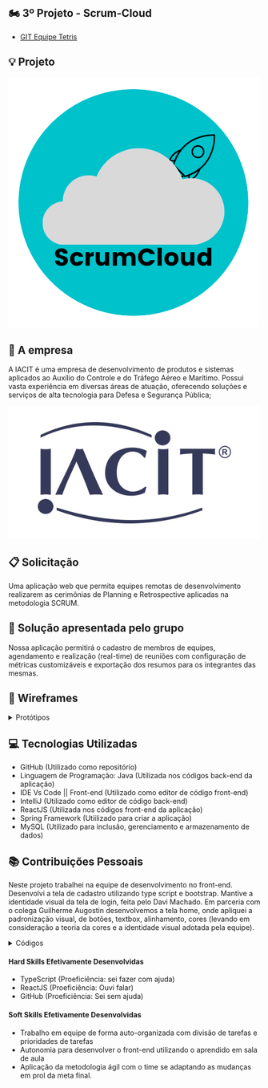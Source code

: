 ## 🏍️ 3º Projeto - Scrum-Cloud
* [GIT Equipe Tetris](https://github.com/equipe-tetris/scrum-cloud-frontend) 

## :bulb: Projeto 
![logo_projeto](https://github.com/alexiakarine/Bertoti/blob/main/Metodologia/Icons/logo-scrumcloud.png)


## :briefcase: A empresa
A IACIT é uma empresa de desenvolvimento de produtos e sistemas aplicados ao Auxílio do Controle e do Tráfego Aéreo e Marítimo.
Possui vasta experiência em diversas áreas de atuação, oferecendo soluções e serviços de alta tecnologia para Defesa e Segurança Pública;

![logo_iacit](https://github.com/alexiakarine/Bertoti/blob/main/Metodologia/Icons/logo-iacit.png)

## :clipboard: Solicitação 
Uma aplicação web que permita equipes remotas de desenvolvimento realizarem as cerimônias de Planning e Retrospective aplicadas na metodologia SCRUM.

## :pushpin: Solução apresentada pelo grupo
Nossa aplicação permitirá o cadastro de membros de equipes, agendamento e realização (real-time) de reuniões com configuração de métricas customizáveis e exportação dos resumos para os integrantes das mesmas.

## :art: Wireframes
<details>
<summary>Protótipos</summary>

Tela de login <br>
![tela_login](https://github.com/alexiakarine/Bertoti/blob/main/Metodologia/Icons/tela-login.png)

Tela de cadastro de usuário <br>
![tela_cadastro_user](https://github.com/alexiakarine/Bertoti/blob/main/Metodologia/Icons/tela-cadastro-usuario.png)

Tela de cadastro do Scrum Master <br>
![tela_cadastro_sm](https://github.com/alexiakarine/Bertoti/blob/main/Metodologia/Icons/tela-cadastro-sm.jpeg)

Tela de cadastro do time dev <br>
![tela_cadastro_dev](https://github.com/alexiakarine/Bertoti/blob/main/Metodologia/Icons/tela-cadastro-time-sm.png)

Tela inicial<br>
![tela_inicial](https://github.com/alexiakarine/Bertoti/blob/main/Metodologia/Icons/tela-inicial-sm.png)

Sala poker dos desenvolvedores <br>
![tela_login](https://github.com/alexiakarine/Bertoti/blob/main/Metodologia/Icons/tela-sala-planning-poker-dev.png)

Sala poker do Scrum master <br>
![tela_login](https://github.com/alexiakarine/Bertoti/blob/main/Metodologia/Icons/tela-sala-planning-poker-sm.png)
</details>

## :computer: Tecnologias Utilizadas
- GitHub (Utilizado como repositório)
- Linguagem de Programação: Java (Utilizada nos códigos back-end da aplicação)
- IDE Vs Code || Front-end (Utilizado como editor de código front-end)
- IntelliJ (Utilizado como editor de código  back-end)
- ReactJS (Utilizada nos códigos front-end da aplicação)
- Spring Framework (Utiilizado para criar a aplicação)
- MySQL (Utilizado para inclusão, gerenciamento e armazenamento de dados)


## :books: Contribuições Pessoais
Neste projeto trabalhei na equipe de desenvolvimento no front-end. 
Desenvolvi a tela de cadastro utilizando type script e bootstrap. Mantive a identidade visual da tela de login, feita pelo Davi Machado.
Em parceria com o colega Guilherme Augostin desenvolvemos a tela home, onde apliquei a padronização visual, de botões, textbox, alinhamento, cores (levando em consideração a teoria da cores e a identidade visual adotada pela equipe). 

<details>
<summary>Códigos</summary>

Na inclusão de um usuário, foi incluída a validação das senhas informadas pelos usuários afim de verificar se os dados inclusos nos campos "Senha" e "Confirmação de senha" correspondem.

Código da tela de cadastro<br>
![register](https://github.com/alexiakarine/Bertoti/blob/main/Metodologia/Icons/register_1.png)

Código da tela de cadastro<br>
![register1](https://github.com/alexiakarine/Bertoti/blob/main/Metodologia/Icons/register2.png)
</details>

#### Hard Skills Efetivamente Desenvolvidas
* TypeScript (Proeficiência: sei fazer com ajuda)
* ReactJS (Proeficiência: Ouvi falar)
* GitHub (Proeficiência: Sei sem ajuda)

#### Soft Skills Efetivamente Desenvolvidas
* Trabalho em equipe de forma auto-organizada com divisão de tarefas e prioridades de tarefas
* Autonomia para desenvolver o front-end utilizando o aprendido em sala de aula
* Aplicação da metodologia ágil com o time se adaptando as mudanças em prol da meta final.



